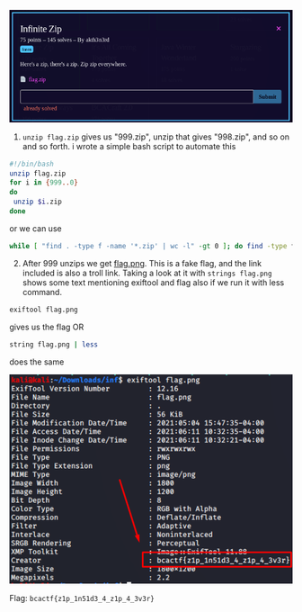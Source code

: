 ![question](Screenshot_2.png)
1) `unzip flag.zip` gives us "999.zip", unzip that gives "998.zip", and so on and so forth. i wrote a simple bash script to automate this

```bash
#!/bin/bash
unzip flag.zip
for i in {999..0}
do
 unzip $i.zip
done
```

or we can use

```bash
while [ "find . -type f -name '*.zip' | wc -l" -gt 0 ]; do find -type f -name "*.zip" -exec unzip -- '{}' ; -exec rm -- '{}' ;; done
```
2) After 999 unzips we get [flag.png](flag.png).  This is a fake flag, and the link included is also a troll link.  Taking a look at it with `strings flag.png` shows some text mentioning exiftool and flag also if we run it with less command.

```bash
exiftool flag.png
``` 
gives us the flag
OR

```bash
string flag.png | less
```
does the same

![flag](Screenshot_1.png)

Flag: ```bcactf{z1p_1n51d3_4_z1p_4_3v3r}```
